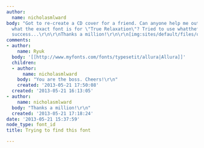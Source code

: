 ```yaml
---
author:
  name: nicholasmlward
body: "Got to re-create a CD cover for a friend. Can anyone help me out in finding
  what the exact font is for \"True Relaxation\"? Tried to use whatthefont without
  success...\r\n\r\nThanks a million!\r\n\r\n[img:sites/default/files/old-images/Marissa-CD-Font_4599.jpg]"
comments:
- author:
    name: Ryuk
  body: '[[http://www.myfonts.com/fonts/typesetit/allura|Allura]]'
  children:
  - author:
      name: nicholasmlward
    body: "You are the boss. Cheers!\r\n"
    created: '2013-05-21 17:50:08'
  created: '2013-05-21 16:13:05'
- author:
    name: nicholasmlward
  body: "Thanks a million!\r\n"
  created: '2013-05-21 17:18:24'
date: '2013-05-21 15:37:59'
node_type: font_id
title: Trying to find this font

---
```

